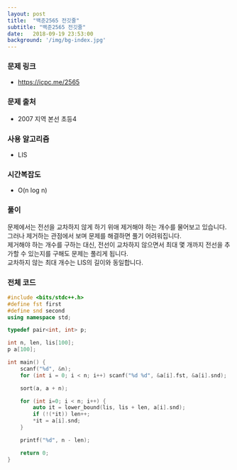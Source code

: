 ```yaml
---
layout: post
title:  "백준2565 전깃줄"
subtitle: "백준2565 전깃줄"
date:   2018-09-19 23:53:00
background: '/img/bg-index.jpg'
---
```


### 문제 링크
* https://icpc.me/2565

### 문제 출처
* 2007 지역 본선 초등4

### 사용 알고리즘
* LIS

### 시간복잡도
* O(n log n)

### 풀이
문제에서는 전선을 교차하지 않게 하기 위애 제거해야 하는 개수를 물어보고 있습니다. 그러나 제거하는 관점에서 보며 문제를 해결하면 풀기 어려워집니다.<br>
제거해야 하는 개수를 구하는 대신, 전선이 교차하지 않으면서 최대 몇 개까지 전선을 추가할 수 있는지를 구해도 문제는 풀리게 됩니다.<br>
교차하지 않는 최대 개수는 LIS의 길이와 동일합니다.

### 전체 코드
```cpp
#include <bits/stdc++.h>
#define fst first
#define snd second
using namespace std;

typedef pair<int, int> p;

int n, len, lis[100];
p a[100];

int main() {
	scanf("%d", &n);
	for (int i = 0; i < n; i++) scanf("%d %d", &a[i].fst, &a[i].snd);

	sort(a, a + n);

	for (int i=0; i < n; i++) {
		auto it = lower_bound(lis, lis + len, a[i].snd);
		if (!(*it)) len++;
		*it = a[i].snd;
	}

	printf("%d", n - len);

	return 0;
}
```
